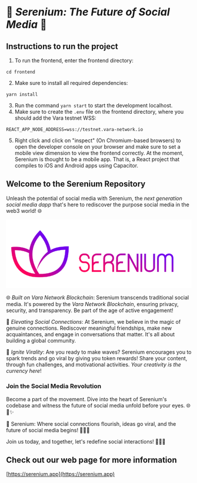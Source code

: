 # 🌟 *Serenium: The Future of Social Media* 🚀

## Instructions to run the project

1. To run the frontend, enter the frontend directory:
```
cd frontend
```
2. Make sure to install all required dependencies:
```
yarn install
```
3. Run the command ```yarn start``` to start the development localhost.
4. Make sure to create the ```.env``` file on the frontend directory, where you should add the Vara testnet WSS:
```
REACT_APP_NODE_ADDRESS=wss://testnet.vara-network.io
```
5. Right click and click on "inspect" (On Chromium-based browsers) to open the developer console on your browser and make sure to set a mobile view dimension to view the frontend correctly. At the moment, Serenium is thought to be a mobile app. That is, a React project that compiles to iOS and Android apps using Capacitor.

## Welcome to the Serenium Repository

Unleash the potential of social media with Serenium, the *next generation social media dapp* that's here to rediscover the purpose social media in the web3 world! 🌐

![Serenium Logo](SereniumLogo.png)

🌐 *Built on Vara Network Blockchain*: Serenium transcends traditional social media. It's powered by the *Vara Network Blockchain*, ensuring privacy, security, and transparency. Be part of the age of active engagement!

🤝 *Elevating Social Connections*: At Serenium, we believe in the magic of genuine connections. Rediscover meaningful friendships, make new acquaintances, and engage in conversations that matter. It's all about building a global community.

🚀 *Ignite Virality*: Are you ready to make waves? Serenium encourages you to spark trends and go viral by giving you token rewards! Share your content, through fun challenges, and motivational activities. *Your creativity is the currency here*!

### Join the Social Media Revolution

Become a part of the movement. Dive into the heart of Serenium's codebase and witness the future of social media unfold before your eyes. 🌐💬✨

🚀 Serenium: Where social connections flourish, ideas go viral, and the future of social media begins! 🌟🌼🌐

Join us today, and together, let's redefine social interactions! 👥💬🌐

## Check out our web page for more information
[https://serenium.app](https://serenium.app)


